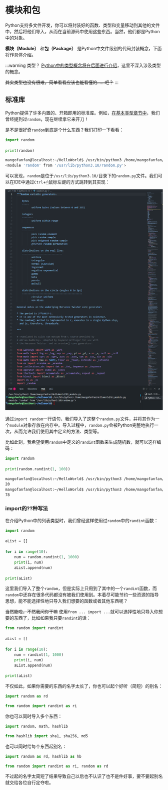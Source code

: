 # 模块和包

Python支持多文件开发，你可以将封装好的函数、类型和变量移动到其他的文件中，然后将他们导入，从而在当前源码中使用这些东西。当然，他们都是Python中的对象。

**模块（Module）** 和**包（Package）** 是Python中文件级别的代码封装概念，下面将作具体介绍。

:::warning 类型？
[Python中的类型概念将在后面进行介绍](/python/class-and-instantiation)，这里不深入涉及类型的概念。

~~其实类型也没有很难，简单看看应该也能看懂的……吧？~~
:::

## 标准库

Python提供了许多内置的、开箱即用的标准库。例如，[在基本类型章节中](/python/basic-type#append增加元素、insert插入元素)，我们曾经提到过`random`，现在继续拿它来开刀！

是不是很好奇`random`到底是个什么东西？我们打印一下看看：

```python
import random

print(random)
```

```bash
mangofanfan@localhost:~/HelloWorld$ /usr/bin/python3 /home/mangofanfan/HelloWorld/03_module.py
<module 'random' from '/usr/lib/python3.10/random.py'>
```

可以发现，`random`是位于`/usr/lib/python3.10/`目录下的`random.py`文件。我们可以在IDE中通过`Ctrl`+🖱鼠标左键的方式跳转到其实现：

![random标准库的实现](<img/Module_random_VSCode.png>)

通过`import random`一行语句，我们导入了这整个`random.py`文件，并将其作为一个`module`对象存放在内存中。导入过程中，`random.py`会被Python完整地执行一次，从而允许我们使用其中定义的方法、类型等。

比如此刻，我希望使用`random`中定义的`randint`函数来生成随机数，就可以这样编码：

```python
import random

print(random.randint(1, 100))
```

```bash
mangofanfan@localhost:~/HelloWorld$ /usr/bin/python3 /home/mangofanfan/HelloWorld/03_module.py
20
mangofanfan@localhost:~/HelloWorld$ /usr/bin/python3 /home/mangofanfan/HelloWorld/03_module.py
78
```

### import的??种写法

在介绍Python中的列表类型时，我们曾经这样使用过`random`中的`randint`函数：

```python
import random

aList = []

for i in range(10):
    num = random.randint(1, 1000)
    print(i, num)
    aList.append(num)

print(aList)
```

这里我们导入了整个`random`，但是实际上只用到了其中的一个`randint`函数，而`random`中还存在很多代码都没有被我们使用到。本着尽可能节约一些资源的指导思想，能不能选择性地只导入我们想要的函数或者其他东西呢？

~~当然能啦，不然我问你干嘛~~ 使用`from ... import ...`就可以选择性地只导入你想要的东西了，比如如果我只要`randint`的话：

```python
from random import randint

aList = []

for i in range(10):
    num = randint(1, 1000)
    print(i, num)
    aList.append(num)

print(aList)
```

不仅如此，如果你需要的东西的名字太长了，你也可以起个好听（简短）的别名：

```python
import random as rd
```

```python
from random import randint as ri
```

你也可以同时导入多个东西：

```python
import random, math, hashlib
```

```python
from hashlib import sha1, sha256, md5
```

也可以同时给每个东西起别名：

```python
import random as rd, hashlib as hb
```

```python
from random import randint as ri, random as rd
```

不过起的名字太简短了结果导致自己以后也不认识了也不是件好事，要不要起别名就交给各位自行定夺啦。

